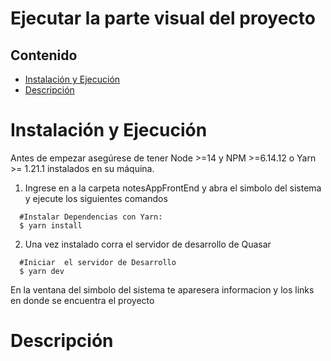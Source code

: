 # Ejecutar la parte visual del proyecto
## Contenido
- [Instalación y Ejecución](#instalación-y-ejecución)
- [Descripción](#descripción)

# Instalación y Ejecución 
Antes de empezar asegúrese de tener Node >=14 y NPM >=6.14.12 o Yarn >= 1.21.1 instalados en su máquina. 
1.  Ingrese en a la carpeta notesAppFrontEnd y abra el simbolo del sistema y ejecute los siguientes comandos
```
  #Instalar Dependencias con Yarn:
  $ yarn install
```
2. Una vez instalado corra el servidor de desarrollo de Quasar
````
  #Iniciar  el servidor de Desarrollo
  $ yarn dev
````
En la ventana del simbolo del sistema te aparesera informacion y los links en donde se encuentra el proyecto

# Descripción
